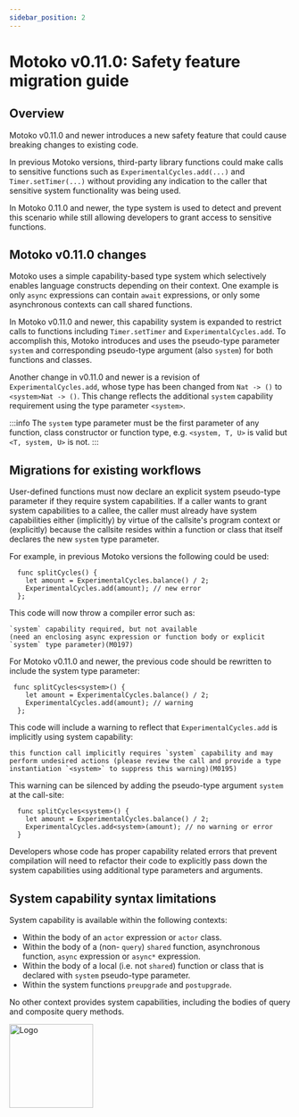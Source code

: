 ```yaml
---
sidebar_position: 2
---
```



# Motoko v0.11.0: Safety feature migration guide

## Overview

Motoko v0.11.0 and newer introduces a new safety feature that could cause breaking changes to existing code.

In previous Motoko versions, third-party library functions could make calls to sensitive functions such as `ExperimentalCycles.add(...)` and `Timer.setTimer(...)` without providing any indication to the caller that sensitive system functionality was being used.

In Motoko 0.11.0 and newer, the type system is used to detect and prevent this scenario while still allowing developers to grant access to sensitive functions.

## Motoko v0.11.0 changes

Motoko uses a simple capability-based type system which selectively enables language constructs depending on their context. One example is only `async` expressions can contain `await` expressions, or only some asynchronous contexts can call shared functions.

In Motoko v0.11.0 and newer, this capability system is expanded to restrict calls to functions including `Timer.setTimer` and `ExperimentalCycles.add`. To accomplish this, Motoko introduces and uses the pseudo-type parameter `system` and corresponding pseudo-type argument (also `system`) for both functions and classes.

Another change in v0.11.0 and newer is a revision of `ExperimentalCycles.add`, whose type has been changed from `Nat -> ()` to `<system>Nat -> ()`. This change reflects the additional  `system` capability requirement using the type parameter `<system>`.

:::info
The `system` type parameter must be the first parameter of any function, class constructor or function type, e.g. `<system, T, U>` is valid but `<T, system, U>` is not.
:::

## Migrations for existing workflows

User-defined functions must now declare an explicit system pseudo-type parameter if they require system capabilities. If a caller wants to grant system capabilities to a callee, the caller must already have system capabilities either (implicitly) by virtue of the callsite's program context or (explicitly) because the callsite resides within a function or class that itself declares the new `system`  type parameter.

For example, in previous Motoko versions the following could be used:

```motoko no-repl
  func splitCycles() {
    let amount = ExperimentalCycles.balance() / 2;
    ExperimentalCycles.add(amount); // new error
  };
```

This code will now throw a compiler error such as:

```
`system` capability required, but not available
(need an enclosing async expression or function body or explicit `system` type parameter)(M0197)
```

For Motoko v0.11.0 and newer, the previous code should be rewritten to include the system type parameter:

```motoko no-repl
 func splitCycles<system>() {
    let amount = ExperimentalCycles.balance() / 2;
    ExperimentalCycles.add(amount); // warning
  };
```

This code will include a warning to reflect that `ExperimentalCycles.add` is implicitly using system capability:

```
this function call implicitly requires `system` capability and may perform undesired actions (please review the call and provide a type instantiation `<system>` to suppress this warning)(M0195)
```

This warning can be silenced by adding the pseudo-type argument `system` at the call-site:

```motoko no-repl
  func splitCycles<system>() {
    let amount = ExperimentalCycles.balance() / 2;
    ExperimentalCycles.add<system>(amount); // no warning or error
  }
```

Developers whose code has proper capability related errors that prevent compilation will need to refactor their code to explicitly pass down the system capabilities using additional type parameters and arguments.

## System capability syntax limitations

System capability is available within the following contexts:

- Within the body of an `actor` expression or `actor` class.
- Within the body of a (non- `query`) `shared` function, asynchronous function, `async` expression or `async*` expression.
- Within the body of a local (i.e. not `shared`) function or class that is declared with `system` pseudo-type parameter.
- Within the system functions `preupgrade` and `postupgrade`.

No other context provides system capabilities, including the bodies of query and composite query methods.

<img src="https://github.com/user-attachments/assets/844ca364-4d71-42b3-aaec-4a6c3509ee2e" alt="Logo" width="150" height="150" />
